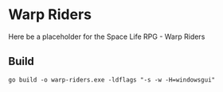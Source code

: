 # Warp Riders

Here be a placeholder for the Space Life RPG - Warp Riders

## Build
```
go build -o warp-riders.exe -ldflags "-s -w -H=windowsgui"
```